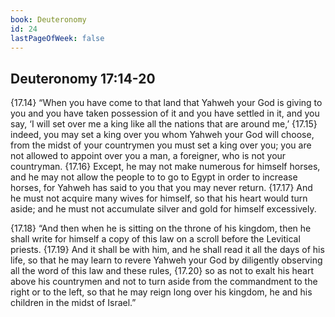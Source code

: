 ```yaml
---
book: Deuteronomy
id: 24
lastPageOfWeek: false
---
```


## Deuteronomy 17:14-20

{17.14} “When you have come to that land that Yahweh your God is giving to you and you have taken possession of it and you have settled in it, and you say, ‘I will set over me a king like all the nations that are around me,’ {17.15} indeed, you may set a king over you whom Yahweh your God will choose, from the midst of your countrymen you must set a king over you; you are not allowed to appoint over you a man, a foreigner, who is not your countryman. {17.16} Except, he may not make numerous for himself horses, and he may not allow the people to to go to Egypt in order to increase horses, for Yahweh has said to you that you may never return. {17.17} And he must not acquire many wives for himself, so that his heart would turn aside; and he must not accumulate silver and gold for himself excessively.

{17.18} “And then when he is sitting on the throne of his kingdom, then he shall write for himself a copy of this law on a scroll before the Levitical priests. {17.19} And it shall be with him, and he shall read it all the days of his life, so that he may learn to revere Yahweh your God by diligently observing all the word of this law and these rules, {17.20} so as not to exalt his heart above his countrymen and not to turn aside from the commandment to the right or to the left, so that he may reign long over his kingdom, he and his children in the midst of Israel.”